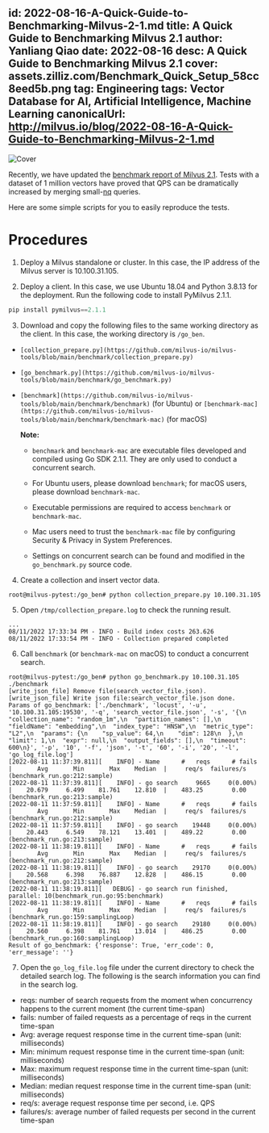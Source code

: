 id: 2022-08-16-A-Quick-Guide-to-Benchmarking-Milvus-2-1.md
title: A Quick Guide to Benchmarking Milvus 2.1 
author: Yanliang Qiao
date: 2022-08-16
desc: A Quick Guide to Benchmarking Milvus 2.1 
cover: assets.zilliz.com/Benchmark_Quick_Setup_58cc8eed5b.png
tag: Engineering
tags: Vector Database for AI, Artificial Intelligence, Machine Learning
canonicalUrl: http://milvus.io/blog/2022-08-16-A-Quick-Guide-to-Benchmarking-Milvus-2-1.md
---

![Cover](https://assets.zilliz.com/Benchmark_Quick_Setup_58cc8eed5b.png "A Quick Guide to Benchmarking Milvus 2.1 ")

Recently, we have updated the [benchmark report of Milvus 2.1](https://milvus.io/docs/v2.1.x/benchmark.md). Tests with a dataset of 1 million vectors have proved that QPS can be dramatically increased by merging small-[nq](https://milvus.io/docs/v2.1.x/benchmark.md#Terminology) queries.

Here are some simple scripts for you to easily reproduce the tests.

# Procedures

1. Deploy a Milvus standalone or cluster. In this case, the IP address of the Milvus server is 10.100.31.105.

2. Deploy a client. In this case, we use Ubuntu 18.04 and Python 3.8.13 for the deployment. Run the following code to install PyMilvus 2.1.1.

```python
pip install pymilvus==2.1.1
```

3. Download and copy the following files to the same working directory as the client. In this case, the working directory is `/go_ben`.

- `[collection_prepare.py](https://github.com/milvus-io/milvus-tools/blob/main/benchmark/collection_prepare.py)` 

- `[go_benchmark.py](https://github.com/milvus-io/milvus-tools/blob/main/benchmark/go_benchmark.py)`

- `[benchmark](https://github.com/milvus-io/milvus-tools/blob/main/benchmark/benchmark)` (for Ubuntu) or `[benchmark-mac](https://github.com/milvus-io/milvus-tools/blob/main/benchmark/benchmark-mac)` (for macOS)
   
    **Note:**
   
    - `benchmark` and `benchmark-mac` are executable files developed and compiled using Go SDK 2.1.1. They are only used to conduct a concurrent search. 
   
    - For Ubuntu users, please download `benchmark`; for macOS users, please download `benchmark-mac`.
   
    - Executable permissions are required to access `benchmark` or `benchmark-mac`. 
   
    - Mac users need to trust the `benchmark-mac` file by configuring Security & Privacy in System Preferences.
   
    - Settings on concurrent search can be found and modified in the `go_benchmark.py` source code.
   

4. Create a collection and insert vector data.

```
root@milvus-pytest:/go_ben# python collection_prepare.py 10.100.31.105 
```

5. Open `/tmp/collection_prepare.log` to check the running result.

```
...
08/11/2022 17:33:34 PM - INFO - Build index costs 263.626
08/11/2022 17:33:54 PM - INFO - Collection prepared completed
```

6. Call `benchmark` (or `benchmark-mac` on macOS) to conduct a concurrent search.

```
root@milvus-pytest:/go_ben# python go_benchmark.py 10.100.31.105 ./benchmark
[write_json_file] Remove file(search_vector_file.json).
[write_json_file] Write json file:search_vector_file.json done.
Params of go_benchmark: ['./benchmark', 'locust', '-u', '10.100.31.105:19530', '-q', 'search_vector_file.json', '-s', '{\n  "collection_name": "random_1m",\n  "partition_names": [],\n  "fieldName": "embedding",\n  "index_type": "HNSW",\n  "metric_type": "L2",\n  "params": {\n    "sp_value": 64,\n    "dim": 128\n  },\n  "limit": 1,\n  "expr": null,\n  "output_fields": [],\n  "timeout": 600\n}', '-p', '10', '-f', 'json', '-t', '60', '-i', '20', '-l', 'go_log_file.log']
[2022-08-11 11:37:39.811][    INFO] - Name      #   reqs      # fails  |       Avg       Min       Max    Median  |     req/s  failures/s (benchmark_run.go:212:sample)
[2022-08-11 11:37:39.811][    INFO] - go search     9665     0(0.00%)  |    20.679     6.499    81.761    12.810  |    483.25        0.00 (benchmark_run.go:213:sample)
[2022-08-11 11:37:59.811][    INFO] - Name      #   reqs      # fails  |       Avg       Min       Max    Median  |     req/s  failures/s (benchmark_run.go:212:sample)
[2022-08-11 11:37:59.811][    INFO] - go search    19448     0(0.00%)  |    20.443     6.549    78.121    13.401  |    489.22        0.00 (benchmark_run.go:213:sample)
[2022-08-11 11:38:19.811][    INFO] - Name      #   reqs      # fails  |       Avg       Min       Max    Median  |     req/s  failures/s (benchmark_run.go:212:sample)
[2022-08-11 11:38:19.811][    INFO] - go search    29170     0(0.00%)  |    20.568     6.398    76.887    12.828  |    486.15        0.00 (benchmark_run.go:213:sample)
[2022-08-11 11:38:19.811][   DEBUG] - go search run finished, parallel: 10(benchmark_run.go:95:benchmark)
[2022-08-11 11:38:19.811][    INFO] - Name      #   reqs      # fails  |       Avg       Min       Max    Median  |     req/s  failures/s (benchmark_run.go:159:samplingLoop)
[2022-08-11 11:38:19.811][    INFO] - go search    29180     0(0.00%)  |    20.560     6.398    81.761    13.014  |    486.25        0.00 (benchmark_run.go:160:samplingLoop)
Result of go_benchmark: {'response': True, 'err_code': 0, 'err_message': ''} 
```

7. Open the `go_log_file.log` file under the current directory to check the detailed search log. The following is the search information you can find in the search log.
- reqs: number of search requests from the moment when concurrency happens to the current moment (the current time-span)
- fails: number of failed requests as a percentage of reqs in the current time-span
- Avg: average request response time in the current time-span (unit: milliseconds)
- Min: minimum request response time in the current time-span (unit: milliseconds)
- Max: maximum request response time in the current time-span (unit: milliseconds)
- Median: median request response time in the current time-span (unit: milliseconds)
- req/s: average request response time per second, i.e. QPS
- failures/s: average number of failed requests per second in the current time-span
